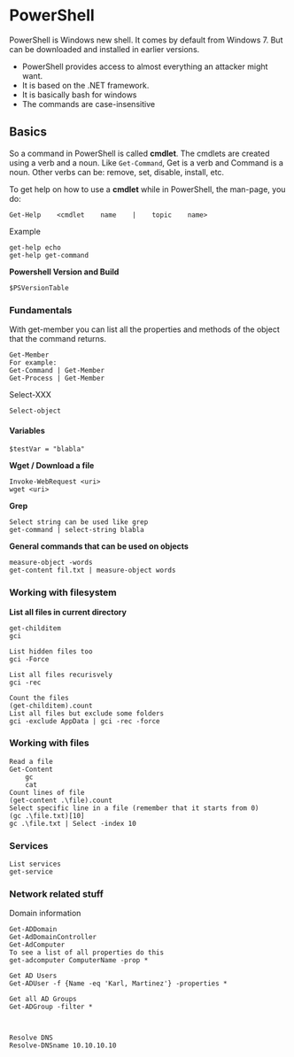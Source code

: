 # PowerShell

PowerShell is Windows new shell. It comes by default from Windows 7. But can be downloaded and installed in earlier versions.

* PowerShell provides access to almost everything an attacker might want.
* It is based on the .NET framework.
* It is basically bash for windows
* The commands are case-insensitive

## Basics

So a command in PowerShell is called **cmdlet**. The cmdlets are created using a verb and a noun. Like `Get-Command`, Get is a  verb and  Command is a noun. Other verbs can be: remove, set, disable, install, etc.



To get help on how to use a **cmdlet** while in PowerShell, the man-page, you do:

```
Get-Help    <cmdlet    name    |    topic    name>
```

Example

```
get-help echo
get-help get-command
```

**Powershell Version and Build**

```
$PSVersionTable
```

### Fundamentals

With get-member you can list all the properties and methods of the object that the command returns.

```
Get-Member
For example:
Get-Command | Get-Member
Get-Process | Get-Member
```



Select-XXX

```
Select-object
```



#### Variables

```
$testVar = "blabla"
```





**Wget / Download a file**

```
Invoke-WebRequest <uri>
wget <uri>
```

**Grep**

```
Select string can be used like grep
get-command | select-string blabla
```

**General commands that can be used on objects**

```
measure-object -words
get-content fil.txt | measure-object words
```

### Working with filesystem

**List all files in current directory**

```
get-childitem
gci

List hidden files too
gci -Force

List all files recurisvely
gci -rec

Count the files
(get-childitem).count
List all files but exclude some folders
gci -exclude AppData | gci -rec -force
```

### Working with files

```
Read a file
Get-Content
    gc
    cat
Count lines of file
(get-content .\file).count
Select specific line in a file (remember that it starts from 0)
(gc .\file.txt)[10]
gc .\file.txt | Select -index 10
```

### Services

```
List services
get-service
```

### Network related stuff

Domain information

```
Get-ADDomain
Get-AdDomainController
Get-AdComputer
To see a list of all properties do this
get-adcomputer ComputerName -prop *

Get AD Users
Get-ADUser -f {Name -eq 'Karl, Martinez'} -properties *

Get all AD Groups
Get-ADGroup -filter *



Resolve DNS
Resolve-DNSname 10.10.10.10

```



